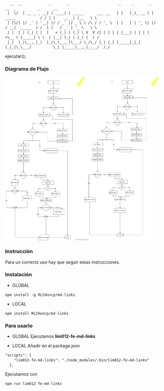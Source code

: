 ```
  __  __            _       _                       _     _       _                   __  _          _      __
 |  \/  | __ _ _ __| | ____| | _____      ___ __   | |   (_)_ __ | | _____           / / | |    __ _| |__   \ \
 | |\/| |/ _` | '__| |/ / _` |/ _ \ \ /\ / / '_ \  | |   | | '_ \| |/ / __|  _____  / /  | |   / _` | '_ \   \ \
 | |  | | (_| | |  |   < (_| | (_) \ V  V /| | | | | |___| | | | |   <\__ \ |_____| \ \  | |__| (_| | |_) |  / /
 |_|  |_|\__,_|_|  |_|\_\__,_|\___/ \_/\_/ |_| |_| |_____|_|_| |_|_|\_\___/          \_\ |_____\__,_|_.__/  /_/

 ```


ejecutar();
### Diagrama de Flujo
![](src/img/diagrama_Flujo.svg)

### Instrucción
Para un correcto uso hay que seguir estas instrucciones.

### Instalación

* GLOBAL
```
npm install -g RLCHuncp/md-links
```
* LOCAL
```
npm install RLCHuncp/md-links
```
### Para usarlo

* GLOBAL
Ejecutamos **lim012-fe-md-links**

* LOCAL
Añadir en el package.json
```
"scripts": {
    "lim012-fe-md-links": "./node_modules/.bin/lim012-fe-md-links"
  },
```
Ejecutamos con
```
npm run lim012-fe-md-links
```
